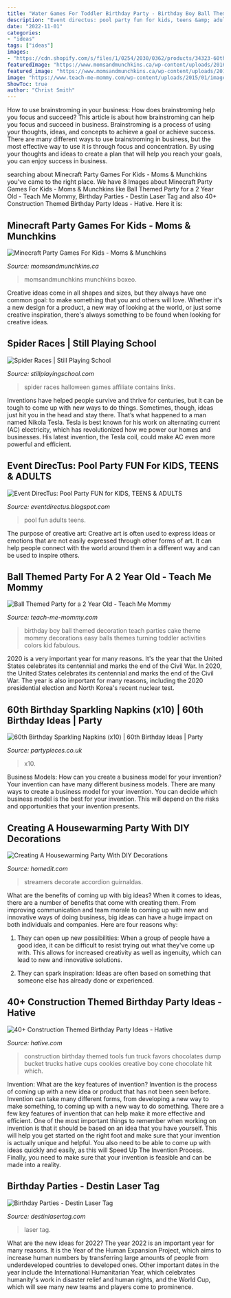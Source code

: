 ```yaml
---
title: "Water Games For Toddler Birthday Party - Birthday Boy Ball Themed Decoration Teach Parties Cake Theme Mommy Decorations Easy Balls Themes Turning Toddler Activities Colors Kid Fabulous"
description: "Event directus: pool party fun for kids, teens &amp; adults"
date: "2022-11-01"
categories:
- "ideas"
tags: ["ideas"]
images:
- "https://cdn.shopify.com/s/files/1/0254/2030/0362/products/34323-60th_Birthday_Sparkle_Napkins_x10__b_21260b00-9ce8-425a-9961-807350c54f68_2400x.jpg?v=1585837785"
featuredImage: "https://www.momsandmunchkins.ca/wp-content/uploads/2016/03/minecraft-party-games-for-kids.jpg"
featured_image: "https://www.momsandmunchkins.ca/wp-content/uploads/2016/03/minecraft-party-games-for-kids.jpg"
image: "https://www.teach-me-mommy.com/wp-content/uploads/2015/01/image1.jpg"
ShowToc: true
author: "Christ Smith"
---
```



How to use brainstroming in your business: How does brainstroming help you focus and succeed?
This article is about how brainstroming can help you focus and succeed in business. Brainstroming is a process of using your thoughts, ideas, and concepts to achieve a goal or achieve success. There are many different ways to use brainstroming in business, but the most effective way to use it is through focus and concentration. By using your thoughts and ideas to create a plan that will help you reach your goals, you can enjoy success in business.

	

		
searching about Minecraft Party Games For Kids - Moms &amp; Munchkins you've came to the right place. We have 8 Images about Minecraft Party Games For Kids - Moms &amp; Munchkins like Ball Themed Party for a 2 Year Old - Teach Me Mommy, Birthday Parties - Destin Laser Tag and also 40+ Construction Themed Birthday Party Ideas - Hative. Here it is:
		
    
## Minecraft Party Games For Kids - Moms &amp; Munchkins

<img loading=lazy src="https://www.momsandmunchkins.ca/wp-content/uploads/2016/03/minecraft-party-games-for-kids.jpg" onerror="this.onerror=null;this.src='https://tse4.mm.bing.net/th?id=OIP.Q56r5f8QpD__bNl999qigAHaNX&amp;pid=15.1';" alt="Minecraft Party Games For Kids - Moms &amp; Munchkins">

_Source: momsandmunchkins.ca_

>momsandmunchkins munchkins boxeo. 

	

Creative ideas come in all shapes and sizes, but they always have one common goal: to make something that you and others will love. Whether it's a new design for a product, a new way of looking at the world, or just some creative inspiration, there's always something to be found when looking for creative ideas.

    
## Spider Races | Still Playing School

<img loading=lazy src="https://4.bp.blogspot.com/-Cvb5VDgi4bw/VhEX9FJ73SI/AAAAAAAAP-4/R6D9MFuTXco/s1600/spider-races-halloween-games-kids.jpg" onerror="this.onerror=null;this.src='https://tse2.mm.bing.net/th?id=OIP.8tXuCBtyAkgeoBVYnKsfgAHaJ4&amp;pid=15.1';" alt="Spider Races | Still Playing School">

_Source: stillplayingschool.com_

>spider races halloween games affiliate contains links. 

	

Inventions have helped people survive and thrive for centuries, but it can be tough to come up with new ways to do things. Sometimes, though, ideas just hit you in the head and stay there. That’s what happened to a man named Nikola Tesla. Tesla is best known for his work on alternating current (AC) electricity, which has revolutionized how we power our homes and businesses. His latest invention, the Tesla coil, could make AC even more powerful and efficient.

    
## Event DirecTus: Pool Party FUN For KIDS, TEENS &amp; ADULTS

<img loading=lazy src="https://4.bp.blogspot.com/-TSPaKNJdHyE/T13FEL4QhPI/AAAAAAAAF8I/yv1SHaPkW7o/s1600/Floating%2BInflatable%2BFUN%2BPool%2BGames%2Bfor%2BBirthday%2BParties.JPG" onerror="this.onerror=null;this.src='https://tse2.mm.bing.net/th?id=OIP.9GUeTazN0vE8bMJuk8CqoQHaE6&amp;pid=15.1';" alt="Event DirecTus: Pool Party FUN for KIDS, TEENS &amp; ADULTS">

_Source: eventdirectus.blogspot.com_

>pool fun adults teens. 

	

The purpose of creative art:
Creative art is often used to express ideas or emotions that are not easily expressed through other forms of art. It can help people connect with the world around them in a different way and can be used to inspire others.

    
## Ball Themed Party For A 2 Year Old - Teach Me Mommy

<img loading=lazy src="https://www.teach-me-mommy.com/wp-content/uploads/2015/01/image1.jpg" onerror="this.onerror=null;this.src='https://tse4.mm.bing.net/th?id=OIP.g0R3dJ3-IiBAeKrynZzHOgHaJW&amp;pid=15.1';" alt="Ball Themed Party for a 2 Year Old - Teach Me Mommy">

_Source: teach-me-mommy.com_

>birthday boy ball themed decoration teach parties cake theme mommy decorations easy balls themes turning toddler activities colors kid fabulous. 

	

2020 is a very important year for many reasons. It's the year that the United States celebrates its centennial and marks the end of the Civil War.
In 2020, the United States celebrates its centennial and marks the end of the Civil War. The year is also important for many reasons, including the 2020 presidential election and North Korea's recent nuclear test.

    
## 60th Birthday Sparkling Napkins (x10) | 60th Birthday Ideas | Party

<img loading=lazy src="https://cdn.shopify.com/s/files/1/0254/2030/0362/products/34323-60th_Birthday_Sparkle_Napkins_x10__b_21260b00-9ce8-425a-9961-807350c54f68_2400x.jpg?v=1585837785" onerror="this.onerror=null;this.src='https://tse4.mm.bing.net/th?id=OIP.NIKpcbv3fJKe80CmBVvzYgHaHa&amp;pid=15.1';" alt="60th Birthday Sparkling Napkins (x10) | 60th Birthday Ideas | Party">

_Source: partypieces.co.uk_

>x10. 

	

Business Models: How can you create a business model for your invention?
Your invention can have many different business models. There are many ways to create a business model for your invention. You can decide which business model is the best for your invention. This will depend on the risks and opportunities that your invention presents.

    
## Creating A Housewarming Party With DIY Decorations

<img loading=lazy src="http://cdn.homedit.com/wp-content/uploads/2015/05/hanging-colorful-streamers.jpg" onerror="this.onerror=null;this.src='https://tse4.mm.bing.net/th?id=OIP.ZGgG0KZo8sUPJAflqJzIgwHaLg&amp;pid=15.1';" alt="Creating A Housewarming Party With DIY Decorations">

_Source: homedit.com_

>streamers decorate accordion guirnaldas. 

	

What are the benefits of coming up with big ideas?
When it comes to ideas, there are a number of benefits that come with creating them. From improving communication and team morale to coming up with new and innovative ways of doing business, big ideas can have a huge impact on both individuals and companies. Here are four reasons why: 
1. They can open up new possibilities: When a group of people have a good idea, it can be difficult to resist trying out what they've come up with. This allows for increased creativity as well as ingenuity, which can lead to new and innovative solutions. 

2. They can spark inspiration: Ideas are often based on something that someone else has already done or experienced.

    
## 40+ Construction Themed Birthday Party Ideas - Hative

<img loading=lazy src="https://hative.com/wp-content/uploads/2015/06/construction-birthday-party/37-construction-themed-birthday-party.jpg" onerror="this.onerror=null;this.src='https://tse3.mm.bing.net/th?id=OIP.UgfeAcTSFX2iv97Xi2fV_QHaKX&amp;pid=15.1';" alt="40+ Construction Themed Birthday Party Ideas - Hative">

_Source: hative.com_

>construction birthday themed tools fun truck favors chocolates dump bucket trucks hative cups cookies creative boy cone chocolate hit which. 

	

Invention: What are the key features of invention?
Invention is the process of coming up with a new idea or product that has not been seen before. Invention can take many different forms, from developing a new way to make something, to coming up with a new way to do something. There are a few key features of invention that can help make it more effective and efficient. 
One of the most important things to remember when working on invention is that it should be based on an idea that you have yourself. This will help you get started on the right foot and make sure that your invention is actually unique and helpful. You also need to be able to come up with ideas quickly and easily, as this will Speed Up The Invention Process. Finally, you need to make sure that your invention is feasible and can be made into a reality.

    
## Birthday Parties - Destin Laser Tag

<img loading=lazy src="https://www.destinlasertag.com/wp-content/uploads/revslider/homepage/lockin-kids.png" onerror="this.onerror=null;this.src='https://tse3.mm.bing.net/th?id=OIP.L8CZGI9npKYF0VCfNC79AwHaCl&amp;pid=15.1';" alt="Birthday Parties - Destin Laser Tag">

_Source: destinlasertag.com_

>laser tag. 

	

What are the new ideas for 2022?
The year 2022 is an important year for many reasons. It is the Year of the Human Expansion Project, which aims to increase human numbers by transferring large amounts of people from underdeveloped countries to developed ones. Other important dates in the year include the International Humanitarian Year, which celebrates humanity's work in disaster relief and human rights, and the World Cup, which will see many new teams and players come to prominence.

